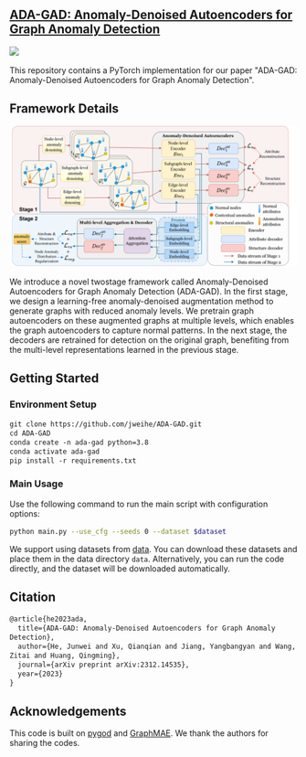 ## [ADA-GAD: Anomaly-Denoised Autoencoders for Graph Anomaly Detection](https://arxiv.org/abs/2312.14535)
[comment]: <> ([Paper]&#40;https://arxiv.org/abs/2312.14535&#41)
<a href="https://arxiv.org/abs/2312.14535"><img src="https://img.shields.io/badge/arXiv-2312.14535-b31b1b.svg" height=10></a>

This repository contains a PyTorch implementation for our paper "ADA-GAD: Anomaly-Denoised Autoencoders for Graph Anomaly Detection".

## Framework Details

![Framework Details](./main_photo.png)

We introduce a novel twostage framework called Anomaly-Denoised Autoencoders for Graph Anomaly Detection (ADA-GAD). In the first stage, we design a learning-free anomaly-denoised augmentation method to generate graphs with reduced anomaly levels. We pretrain graph autoencoders on these augmented graphs at multiple levels, which enables the graph autoencoders to capture normal patterns. In the next stage, the decoders are retrained for detection on the original graph, benefiting from the multi-level representations learned in the previous stage.

## Getting Started

### Environment Setup

```shell
git clone https://github.com/jweihe/ADA-GAD.git
cd ADA-GAD
conda create -n ada-gad python=3.8
conda activate ada-gad
pip install -r requirements.txt
```

### Main Usage

Use the following command to run the main script with configuration options:

```bash
python main.py --use_cfg --seeds 0 --dataset $dataset
```
We support using datasets from [data](https://github.com/pygod-team/data). You can download these datasets and place them in the data directory `data`. 
Alternatively, you can run the code directly, and the dataset will be downloaded automatically.

## Citation

```
@article{he2023ada,
  title={ADA-GAD: Anomaly-Denoised Autoencoders for Graph Anomaly Detection},
  author={He, Junwei and Xu, Qianqian and Jiang, Yangbangyan and Wang, Zitai and Huang, Qingming},
  journal={arXiv preprint arXiv:2312.14535},
  year={2023}
}
```

## Acknowledgements

This code is built on [pygod](https://github.com/pygod-team/pygod) and [GraphMAE](https://github.com/THUDM/GraphMAE). We thank the authors for sharing the codes.